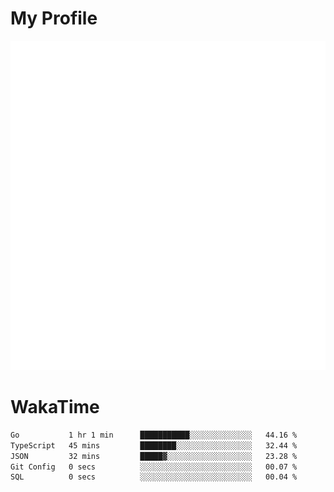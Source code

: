# My Profile
<img src="https://raw.githubusercontent.com/akmallxx/akmallxx/2f2d024a644949a61dbc923da84b9875860856d3/github-metrics.svg"/>

# WakaTime
<!--START_SECTION:waka-->

```txt
Go           1 hr 1 min      ███████████░░░░░░░░░░░░░░   44.16 %
TypeScript   45 mins         ████████░░░░░░░░░░░░░░░░░   32.44 %
JSON         32 mins         █████▓░░░░░░░░░░░░░░░░░░░   23.28 %
Git Config   0 secs          ░░░░░░░░░░░░░░░░░░░░░░░░░   00.07 %
SQL          0 secs          ░░░░░░░░░░░░░░░░░░░░░░░░░   00.04 %
```

<!--END_SECTION:waka-->
